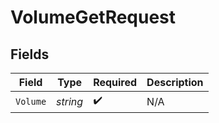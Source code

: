 # VolumeGetRequest


## Fields

| Field              | Type               | Required           | Description        |
| ------------------ | ------------------ | ------------------ | ------------------ |
| `Volume`           | *string*           | :heavy_check_mark: | N/A                |